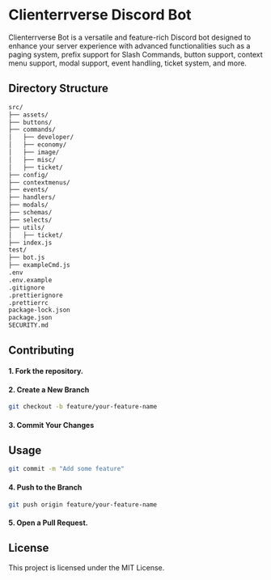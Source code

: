 # Clienterrverse Discord Bot

Clienterrverse Bot is a versatile and feature-rich Discord bot designed to enhance your server experience with advanced functionalities such as a paging system, prefix support for Slash Commands, button support, context menu support, modal support, event handling, ticket system, and more.

## Directory Structure

```bash
src/
├── assets/
├── buttons/
├── commands/
│   ├── developer/
│   ├── economy/
│   ├── image/
│   ├── misc/
│   ├── ticket/
├── config/
├── contextmenus/
├── events/
├── handlers/
├── modals/
├── schemas/
├── selects/
├── utils/
│   ├── ticket/
├── index.js
test/
├── bot.js
├── exampleCmd.js
.env
.env.example
.gitignore
.prettierignore
.prettierrc
package-lock.json
package.json
SECURITY.md
```

## Contributing

#### 1. Fork the repository.
#### 2. Create a New Branch

```bash
git checkout -b feature/your-feature-name
```
#### 3. Commit Your Changes

## Usage

```bash
git commit -m "Add some feature"
```
#### 4. Push to the Branch
```bash
git push origin feature/your-feature-name
```
#### 5. Open a Pull Request.

## License

This project is licensed under the MIT License.
